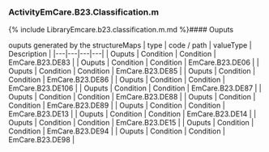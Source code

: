### ActivityEmCare.B23.Classification.m

{% include LibraryEmcare.b23.classification.m.md %}#### Ouputs

ouputs generated by the structureMaps
 | type | code / path | valueType | Description |
 |---|---|---|---|
| Ouputs | Condition | Condition | EmCare.B23.DE83 |
| Ouputs | Condition | Condition | EmCare.B23.DE06 |
| Ouputs | Condition | Condition | EmCare.B23.DE85 |
| Ouputs | Condition | Condition | EmCare.B23.DE86 |
| Ouputs | Condition | Condition | EmCare.B23.DE106 |
| Ouputs | Condition | Condition | EmCare.B23.DE87 |
| Ouputs | Condition | Condition | EmCare.B23.DE88 |
| Ouputs | Condition | Condition | EmCare.B23.DE89 |
| Ouputs | Condition | Condition | EmCare.B23.DE13 |
| Ouputs | Condition | Condition | EmCare.B23.DE14 |
| Ouputs | Condition | Condition | EmCare.B23.DE15 |
| Ouputs | Condition | Condition | EmCare.B23.DE94 |
| Ouputs | Condition | Condition | EmCare.B23.DE98 |
